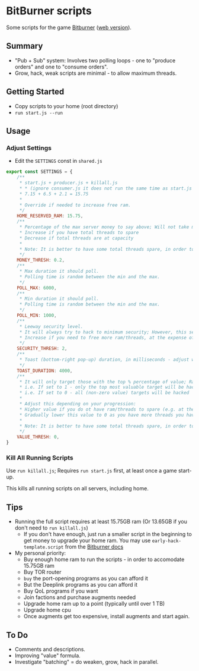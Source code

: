 # BitBurner scripts

Some scripts for the game [Bitburner](https://store.steampowered.com/app/1812820/Bitburner/) ([web version](https://danielyxie.github.io/bitburner/)).

## Summary

* "Pub + Sub" system: Involves two polling loops - one to "produce orders" and one to "consume orders".
* Grow, hack, weak scripts are minimal - to allow maximum threads.

## Getting Started

* Copy scripts to your home (root directory)
* `run start.js --run`

## Usage

### Adjust Settings

* Edit the `SETTINGS` const in `shared.js`

```js
export const SETTINGS = {
	/**
	 * start.js + producer.js + killall.js
	 * * (ignore consumer.js it does not run the same time as start.js and uses less ram)
	 * 7.15 + 6.5 + 2.1 = 15.75
	 *
	 * Override if needed to increase free ram.
	 */
	HOME_RESERVED_RAM: 15.75,
	/**
	 * Percentage of the max server money to say above; Will not take money if below this percentage
	 * Increase if you have total threads to spare
	 * Decrease if total threads are at capacity
	 *
	 * Note: It is better to have some total threads spare, in order to respond to higher value targets
	 */
	MONEY_THRESH: 0.2,
	/**
	 * Max duration it should poll.
	 * Polling time is random between the min and the max.
	 */
	POLL_MAX: 6000,
	/**
	 * Min duration it should poll.
	 * Polling time is random between the min and the max.
	 */
	POLL_MIN: 1000,
	/**
	 * Leeway security level.
	 * It will always try to hack to minimum security; However, this setting allows it to not always constantly use weaken.
	 * Increase if you need to free more ram/threads, at the expense of hack efficiency
	 */
	SECURITY_THRESH: 2,
	/**
	 * Toast (bottom-right pop-up) duration, in milliseconds - adjust where needed.
	 */
	TOAST_DURATION: 4000,
	/**
	 * It will only target those with the top % percentage of value; Range 0 to 1.
	 * i.e. If set to 1 - only the top most valuable target will be hacked
	 * i.e. If set to 0 - all (non-zero value) targets will be hacked
	 *
	 * Adjust this depending on your progression:
	 * Higher value if you do ot have ram/threads to spare (e.g. at the beginning of the game or after augment)
	 * Gradually lower this value to 0 as you have more threads you have spare, to allow more targets to be hacked.
	 *
	 * Note: It is better to have some total threads spare, in order to respond to higher value targets
	 */
	VALUE_THRESH: 0,
}
```

### Kill All Running Scripts

Use `run killall.js`; Requires `run start.js` first, at least once a game start-up.

This kills all running scripts on all servers, including home.

## Tips

* Running the full script requires at least 15.75GB ram (Or 13.65GB if you don't need to `run killall.js`)
	* If you don't have enough, just run a smaller script in the beginning to get money to upgrade your home ram.
		You may use `early-hack-template.script` from the [Bitburner docs](https://bitburner.readthedocs.io/en/latest/guidesandtips/gettingstartedguideforbeginnerprogrammers.html#editing-our-hacking-script)
* My personal priority:
	* Buy enough home ram to run the scripts - in order to accomodate 15.75GB ram
	* Buy TOR router
	* `buy` the port-opening programs as you can afford it
	* But the Deeplink programs as you can afford it
	* Buy QoL programs if you want
	* Join factions and purchase augments needed
	* Upgrade home ram up to a point (typically until over 1 TB)
	* Upgrade home cpu
	* Once augments get too expensive, install augments and start again.

## To Do

* Comments and descriptions.
* Improving "value" formula.
* Investigate "batching" = do weaken, grow, hack in parallel.